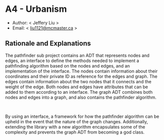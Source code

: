 # A4 - Urbanism

  * Author: < Jeffery Liu >
  * Email: < liu1121@mcmaster.ca >

## Rationale and Explanations

The pathfinder sub project contains an ADT that represents nodes and edges, an interface to define the methods needed to implement a pathfinding algorithm based on the nodes and edges,
and an implementation of the interface. The nodes contain information about their coordinates and their private ID as reference for the edges and graph. The edges contain information
about the two nodes that it connects and the weight of the edge. Both nodes and edges have attributes that can be added to them according to an interface. The graph ADT combines both
nodes and edges into a graph, and also contains the pathfinder algorithm. 

<br>

By using an interface, a framework for how the pathfinder algorithm can be upheld in the event that the nature
of the graph changes. Additionally, extending the library with a new algorithm encapsulates some of the complexity and prevents the graph ADT from becoming a god class.

